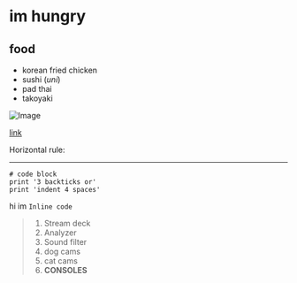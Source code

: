 # im hungry
## food
- korean fried chicken
- sushi (*uni*)
- pad thai
- takoyaki

![Image](https://imgur.com/hSdIfH1.jpg)

[link](http://google.com)

Horizontal rule:
***

```
# code block
print '3 backticks or'
print 'indent 4 spaces'
```

hi im `Inline code` 

> 1. Stream deck
> 2. Analyzer
> 3. Sound filter
> 4. dog cams
> 5. cat cams
> 6. **CONSOLES**
